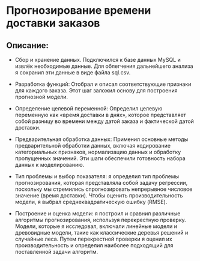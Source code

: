 # Прогнозирование времени доставки заказов

## Описание:

- Сбор и хранение данных. Подключился к базе данных MySQL и извлёк необходимые данные. Для облегчения дальнейшего анализа я сохранил эти данные в виде файла sql.csv.

- Разработка функций: Отобрал и описал соответствующие признаки для каждого заказа. Этот шаг заложил основу для построения прогнозной модели.

- Определение целевой переменной: Определил целевую переменную как «время доставки в днях», которое представляет собой разницу во времени между датой заказа и фактической датой доставки.

- Предварительная обработка данных: Применил основные методы предварительной обработки данных, включая кодирование категориальных признаков, нормализацию данных и обработку пропущенных значений. Эти шаги обеспечили готовность набора данных к моделированию.

- Тип проблемы и выбор показателя: я определил тип проблемы прогнозирования, которая представляла собой задачу регрессии, поскольку мы стремились спрогнозировать непрерывное числовое значение (время доставки). Чтобы оценить производительность модели, я выбрал среднеквадратическую ошибку (RMSE).

- Построение и оценка модели: я построил и сравнил различные алгоритмы прогнозирования, используя перекрестную проверку. Модели, которые я исследовал, включали линейные модели и древовидные модели, такие как классические деревья решений и случайные леса. Путем перекрестной проверки я оценил их производительность и определил наиболее подходящий для поставленной задачи алгоритм.
